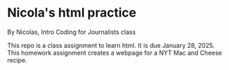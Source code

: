 # Nicola's html practice

By Nicolas, Intro Coding for Journalists class

This repo is a class assignment to learn html. It is due January 28, 2025. This homework assignment creates a webpage for a NYT Mac and Cheese recipe.
